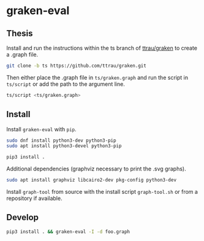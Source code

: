 # graken-eval

## Thesis

Install and run the instructions within the ts branch of [ttrau/graken](https://github.com/ttrau/graken/tree/ts) to create a .graph file.

```sh
git clone -b ts https://github.com/ttrau/graken.git
```

Then either place the .graph file in `ts/graken.graph` and run the script in `ts/script` or add the path to the argument line.

```sh
ts/script <ts/graken.graph>
```

## Install

Install `graken-eval` with `pip`.

```sh
sudo dnf install python3-dev python3-pip
sudo apt install python3-devel python3-pip

pip3 install .
```

Additional dependencies (graphviz necessary to print the .svg graphs).

```sh
sudo apt install graphviz libcairo2-dev pkg-config python3-dev
```

Install `graph-tool` from source with the install script `graph-tool.sh` or from a repository if available.

## Develop

```sh
pip3 install . && graken-eval -I -d foo.graph
```
